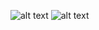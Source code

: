 
![alt text](https://i.ibb.co/85Cdk7Q/Screen-Shot-2022-10-22-at-2-40-17.png)
![alt text](https://i.ibb.co/NWVsHrk/Screen-Shot-2022-10-22-at-2-35-46.png)
